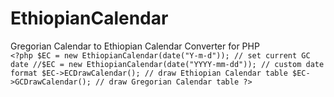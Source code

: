 # EthiopianCalendar
Gregorian Calendar to Ethiopian Calendar Converter for PHP
<br>
`<?php
    $EC = new EthiopianCalendar(date("Y-m-d")); // set current GC date
    //$EC = new EthiopianCalendar(date("YYYY-mm-dd")); // custom date format
    $EC->ECDrawCalendar(); // draw Ethiopian Calendar table
    $EC->GCDrawCalendar(); // draw Gregorian Calendar table
?>`
